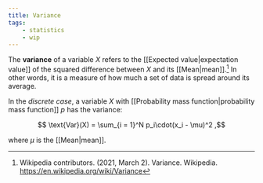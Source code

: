 ```yaml
---
title: Variance
tags:
    - statistics
    - wip
---
```


The **variance** of a variable $X$ refers to the [[Expected value|expectation value]] of the squared difference between $X$ and its [[Mean|mean]].[^wiki] In other words, it is a measure of how much a set of data is spread around its average.

In the *discrete case*, a variable $X$ with [[Probability mass function|probability mass function]] $p$ has the variance:

$$ \text{Var}(X) = \sum_{i = 1}^N p_i\cdot(x_i - \mu)^2 ,$$

where $\mu$ is the [[Mean|mean]].

[^wiki]: Wikipedia contributors. (2021, March 2). Variance. Wikipedia. <https://en.wikipedia.org/wiki/Variance>
